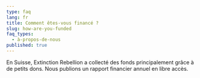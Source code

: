 ```yaml
---
type: faq
lang: fr
title: Comment êtes-vous financé ?
slug: how-are-you-funded
faq_types:
  - à-propos-de-nous
published: true
---
```

En Suisse, Extinction Rebellion a collecté des fonds principalement grâce à de petits dons. Nous publions un rapport financier annuel en libre accès.
